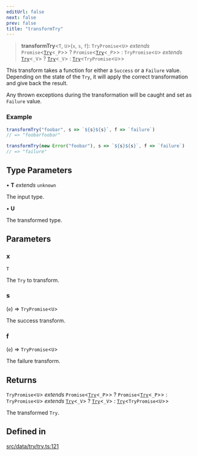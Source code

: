 ```yaml
---
editUrl: false
next: false
prev: false
title: "transformTry"
---
```


> **transformTry**\<`T`, `U`\>(`x`, `s`, `f`): `TryPromise`\<`U`\> *extends* `Promise`\<[`Try`](/api/type-aliases/try/)\<`_P`\>\> ? `Promise`\<[`Try`](/api/type-aliases/try/)\<`_P`\>\> : `TryPromise`\<`U`\> *extends* [`Try`](/api/type-aliases/try/)\<`_V`\> ? [`Try`](/api/type-aliases/try/)\<`_V`\> : [`Try`](/api/type-aliases/try/)\<`TryPromise`\<`U`\>\>

This transform takes a function for either a `Success` or a `Failure` value. Depending
on the state of the `Try`, it will apply the correct transformation and give back the result.

Any thrown exceptions during the transformation will be caught and set as `Failure` value.

### Example
```ts
transformTry("foobar", s => `${s}${s}`, f => `failure`)
// => "foobarfoobar"

transformTry(new Error("foobar"), s => `${s}${s}`, f => `failure`)
// => "failure"
```

## Type Parameters

• **T** *extends* `unknown`

The input type.

• **U**

The transformed type.

## Parameters

### x

`T`

The `Try` to transform.

### s

(`e`) => `TryPromise`\<`U`\>

The success transform.

### f

(`e`) => `TryPromise`\<`U`\>

The failure transform.

## Returns

`TryPromise`\<`U`\> *extends* `Promise`\<[`Try`](/api/type-aliases/try/)\<`_P`\>\> ? `Promise`\<[`Try`](/api/type-aliases/try/)\<`_P`\>\> : `TryPromise`\<`U`\> *extends* [`Try`](/api/type-aliases/try/)\<`_V`\> ? [`Try`](/api/type-aliases/try/)\<`_V`\> : [`Try`](/api/type-aliases/try/)\<`TryPromise`\<`U`\>\>

The transformed `Try`.

## Defined in

[src/data/try/try.ts:121](https://github.com/skyleague/axioms/blob/75fb1c5c977f1940e84e5cdcef2be336d1fd81da/src/data/try/try.ts#L121)
